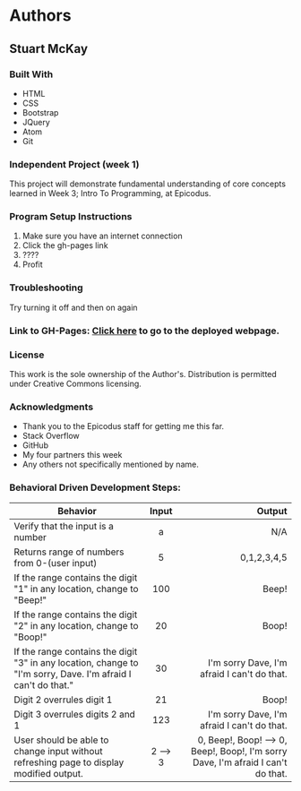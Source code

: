 # Authors
## **Stuart McKay**

### Built With
* HTML
* CSS
* Bootstrap
* JQuery
* Atom
* Git

### Independent Project (week 1)
This project will demonstrate fundamental understanding of core concepts learned in Week 3; Intro To Programming, at Epicodus.

### Program Setup Instructions
1. Make sure you have an internet connection
2. Click the gh-pages link
3. ????
4. Profit

### Troubleshooting
Try turning it off and then on again

### Link to GH-Pages: [Click here](https://mcstuart.github.io/friday-project-week3/) to go to the deployed webpage.

### License
This work is the sole ownership of the Author's. Distribution is permitted under Creative Commons licensing.

### Acknowledgments
* Thank you to the Epicodus staff for getting me this far.
* Stack Overflow
* GitHub
* My four partners this week
* Any others not specifically mentioned by name.

### Behavioral Driven Development Steps:
| Behavior | Input | Output |
| ------------- |:-------------:| -----:|
| Verify that the input is a number | a | N/A |
| Returns range of numbers from 0-(user input) | 5 | 0,1,2,3,4,5 |
| If the range contains the digit "1" in any location, change to "Beep!" | 100 | Beep! |
| If the range contains the digit "2" in any location, change to "Boop!" | 20 | Boop! |
| If the range contains the digit "3" in any location, change to "I'm sorry, Dave. I'm afraid I can't do that." | 30 | I'm sorry Dave, I'm afraid I can't do that. |
| Digit 2 overrules digit 1 | 21 | Boop! |
| Digit 3 overrules digits 2 and 1 | 123 | I'm sorry Dave, I'm afraid I can't do that. |
| User should be able to change input without refreshing page to display modified output. | 2 --> 3 | 0, Beep!, Boop! --> 0, Beep!, Boop!, I'm sorry Dave, I'm afraid I can't do that. |
